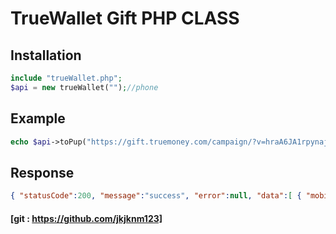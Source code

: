 # TrueWallet Gift PHP CLASS

## Installation

```php
include "trueWallet.php";
$api = new trueWallet("");//phone

```

## Example
```php
echo $api->toPup("https://gift.truemoney.com/campaign/?v=hraA6JA1rpynajcpnc");//link ex.https://gift.truemoney.com/campaign/?v=hraA6JA1rpynajcpnc
```
## Response
```json 
{ "statusCode":200, "message":"success", "error":null, "data":[ { "mobile":"096-xxx-0967", "update_date":1610698165000, "amount_baht":"50.00", "full_name":"ภานุพงศ์ ***" } ] }
```
#### [git : https://github.com/jkjknm123]


